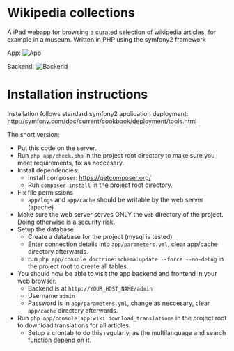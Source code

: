 Wikipedia collections
=====================

A iPad webapp for browsing a curated selection of wikipedia articles, for example in a museum.
Written in PHP using the symfony2 framework

App:
![App](http://i.imgur.com/H1ltTEi.jpg)

Backend: 
![Backend](http://i.imgur.com/d2sHraV.png)

Installation instructions
=========================

Installation follows standard symfony2 application deployment: http://symfony.com/doc/current/cookbook/deployment/tools.html

The short version:

* Put this code on the server.
* Run `php app/check.php` in the project root directory to make sure you meet requirements, fix as neccesary.
* Install dependencies:
  * Install composer: https://getcomposer.org/
  * Run `composer install` in the project root directory.
* Fix file permissions
  * `app/logs` and `app/cache` should be writable by the web server (apache)
* Make sure the web server serves ONLY the `web` directory of the project. Doing otherwise is a security risk.
* Setup the database
    * Create a database for the project (mysql is tested)
    * Enter connection details into `app/parameters.yml`, clear app/cache directory afterwards.
    * run `php app/console doctrine:schema:update --force --no-debug` in the project root to create all tables.
* You should now be able to visit the app backend and frontend in your web browser.
  * Backend is at `http://YOUR_HOST_NAME/admin` 
  * Username `admin`
  * Password is in `app/parameters.yml`, change as neccesary, clear `app/cache` directory afterwards.
* Run `php app/console app:wiki:download_translations` in the project root to download translations for all articles.
  * Setup a crontab to do this regularly, as the multilanguage and search function depend on it.
